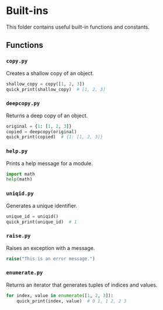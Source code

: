 # Built-ins

This folder contains useful built-in functions and constants.

## Functions

### `copy.py`
Creates a shallow copy of an object.
```python
shallow_copy = copy([1, 2, 3])
quick_print(shallow_copy)  # [1, 2, 3]
```

### `deepcopy.py`
Returns a deep copy of an object.
```python
original = {1: [1, 2, 3]}
copied = deepcopy(original)
quick_print(copied)  # {1: [1, 2, 3]}
```

### `help.py`
Prints a help message for a module.
```python
import math
help(math)
```

### `uniqid.py`
Generates a unique identifier.
```python
unique_id = uniqid()
quick_print(unique_id)  # 1
```

### `raise.py`
Raises an exception with a message.
```python
raise("This is an error message.")
```

### `enumerate.py`
Returns an iterator that generates tuples of indices and values.
```python
for index, value in enumerate([1, 2, 3]):
    quick_print(index, value)  # 0 1, 1 2, 2 3
```
